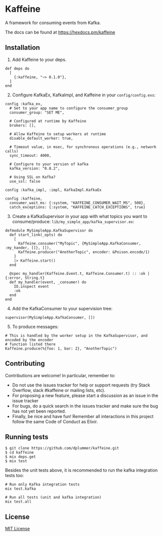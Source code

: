 # Kaffeine

A framework for consuming events from Kafka.

The docs can be found at https://hexdocs.pm/kaffeine

## Installation

1. Add Kaffeine to your deps.
  ```
  def deps do
    [
      {:kaffeine, "~> 0.1.0"},
    ]
  end
  ```
2. Configure KafkaEx, KafkaImpl, and Kaffeine in your `config/config.exs`:
  ```
  config :kafka_ex,
    # Set to your app name to configure the consumer_group
    consumer_group: "SET ME",

    # Configured at runtime by Kaffeine
    brokers: [],

    # Allow Kaffeine to setup workers at runtime
    disable_default_worker: true,

    # Timeout value, in msec, for synchronous operations (e.g., network calls)
    sync_timeout: 4000,

    # Configure to your version of kafka
    kafka_version: "0.8.2",

    # Using SSL on Kafka?
    use_ssl: false

  config :kafka_impl, :impl, KafkaImpl.KafkaEx

  config :kaffeine,
    consumer_wait_ms: {:system, "KAFFEINE_CONSUMER_WAIT_MS", 500},
    catch_exceptions: {:system, "KAFFEINE_CATCH_EXCEPTIONS", true}
  ```
3. Create a KafkaSupervisor in your app with what topics you want to consume/produce: `lib/my_simple_app/kafka_supervisor.ex`:
  ```
  defmodule MySimpleApp.KafkaSupervisor do
    def start_link(_opts) do
      [
        Kaffeine.consumer("MyTopic", {MySimpleApp.KafkaConsumer, :my_hander, []}, []),
        Kaffeine.producer("AnotherTopic", encoder: &Poison.encode/1)
      ]
      |> Kaffeine.start()
    end

    @spec my_handler(Kaffeine.Event.t, Kaffeine.Consumer.t) :: :ok | {:error, String.t}
    def my_handler(event, _consumer) do
      IO.inspect event
      :ok
    end
  end
  ```
4. Add the KafkaConsumer to your supervision tree:
  ```
  supervisor(MySimpleApp.KafkaConsumer, [])
  ```
5. To produce messages:
  ```
  # This is handled by the worker setup in the KafkaSupervisor, and encoded by the encoder
  # function listed there
  Kaffeine.produce(%{foo: 1, bar: 2}, "AnotherTopic")
  ```

## Contributing

Contributions are welcome! In particular, remember to:

* Do not use the issues tracker for help or support requests (try Stack
  Overflow, slack #kaffeine or mailing lists, etc).
* For proposing a new feature, please start a discussion as an issue in the
  issue tracker
* For bugs, do a quick search in the issues tracker and make sure the bug has not yet been reported.
* Finally, be nice and have fun! Remember all interactions in this project follow the same Code of Conduct as Elixir.

## Running tests

```
$ git clone https://github.com/dplummer/kaffeine.git
$ cd kaffeine
$ mix deps.get
$ mix test
```

Besides the unit tests above, it is recommended to run the kafka integration tests too:

```
# Run only Kafka integration tests
mix test.kafka

# Run all tests (unit and kafka integration)
mix test.all
```

## License

[MIT License](https://tldrlegal.com/license/mit-license)
